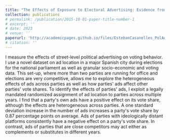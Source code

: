 ```yaml
---
title: "The Effects of Exposure to Electoral Advertising: Evidence from Spain"
collection: publications
# permalink: /publication/2015-10-01-paper-title-number-1
# excerpt: ''
# date: 2023
# venue: ''
paperurl: 'http://academicpages.github.io/files/EstebanCasanelles_PolAdv.pdf'
# citation: ''
---
```

I measure the effects of street-level political advertising on voting behavior. I use a novel dataset on ad location in a major Spanish city during elections for the national parliament as well as granular socio-economic and voting data. This set-up, where more than two parties are running for office and elections are very competitive, allows me to explore the heterogeneous effects of ads across parties as well as how parties' ads affect other parties' vote shares.
To identify the effects of parties' ads, I exploit a legally mandated randomized assignment of ad location to parties
across multiple years. I find that a party's own ads have a positive effect on its vote share, although the effects are
heterogeneous across parties. A one standard deviation increase in the number of ads increases a party's vote share
by 0.87 percentage points on average. Ads of parties with ideologically distant platforms consistently have a negative
effect on a party's vote share. In contrast, ads of parties that are close competitors may act either as complements or
substitutes in different years.